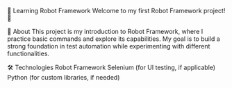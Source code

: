 🤖 Learning Robot Framework
Welcome to my first Robot Framework project! 🚀

📌 About
This project is my introduction to Robot Framework, where I practice basic commands and explore its capabilities. My goal is to build a strong foundation in test automation while experimenting with different functionalities.

🛠 Technologies
Robot Framework
Selenium (for UI testing, if applicable)
Python (for custom libraries, if needed)
